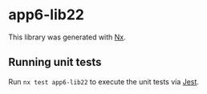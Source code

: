 # app6-lib22

This library was generated with [Nx](https://nx.dev).

## Running unit tests

Run `nx test app6-lib22` to execute the unit tests via [Jest](https://jestjs.io).
